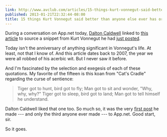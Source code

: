 ```yaml
---
link: http://www.avclub.com/articles/15-things-kurt-vonnegut-said-better-than-anyone-el,1858/
published: 2013-01-21T22:32:44-08:00
title: 15 things Kurt Vonnegut said better than anyone else ever has or will
---
```

During a conversation on App.net today, [Dalton Caldwell](https://alpha.app.net/dalton) linked to [this article](http://www.avclub.com/articles/15-things-kurt-vonnegut-said-better-than-anyone-el,1858/) to source a snippet from Kurt Vonnegut he had [just posted](https://alpha.app.net/dalton/post/2560428).

Today isn't the anniversary of anything significant in Vonnegut's life. At least, not that I know of. And this article dates back to 2007, the year we were all robbed of his acerbic wit. But I never saw it before.

And I'm fascinated by the selection and exegesis of each of these quotations. My favorite of the fifteen is this koan from "Cat's Cradle" regarding the curse of sentience:

> Tiger got to hunt, bird got to fly; Man got to sit and wonder, "Why, why, why?" Tiger got to sleep, bird got to land; Man got to tell himself he understand.

Dalton Caldwell liked that one too. So much so, it was the very [first post](https://alpha.app.net/dalton/post/3) he made --- and only the third anyone ever made --- to App.net. Good start, sir.

So it goes.

